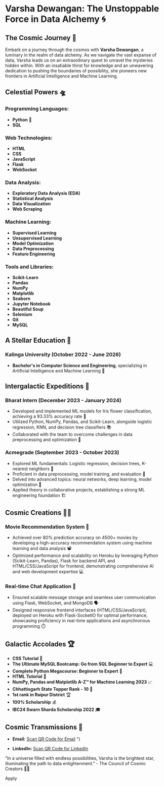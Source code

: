 # Varsha Dewangan: The Unstoppable Force in Data Alchemy 🌀

## The Cosmic Journey 🚀

Embark on a journey through the cosmos with **Varsha Dewangan**, a luminary in the realm of data alchemy. As we navigate the vast expanse of data, Varsha leads us on an extraordinary quest to unravel the mysteries hidden within. With an insatiable thirst for knowledge and an unwavering dedication to pushing the boundaries of possibility, she pioneers new frontiers in Artificial Intelligence and Machine Learning.

## Celestial Powers 🛸

### Programming Languages:
- **Python** 🐍
- **SQL**

### Web Technologies:
- **HTML**
- **CSS**
- **JavaScript**
- **Flask**
- **WebSocket**

### Data Analysis:
- **Exploratory Data Analysis (EDA)**
- **Statistical Analysis**
- **Data Visualization**
- **Web Scraping**

### Machine Learning:
- **Supervised Learning**
- **Unsupervised Learning**
- **Model Optimization**
- **Data Preprocessing**
- **Feature Engineering**

### Tools and Libraries:
- **Scikit-Learn**
- **Pandas**
- **NumPy**
- **Matplotlib**
- **Seaborn**
- **Jupyter Notebook**
- **Beautiful Soup**
- **Selenium**
- **Git**
- **MySQL**

## A Stellar Education 🌟

### Kalinga University (October 2022 - June 2026)
- **Bachelor's in Computer Science and Engineering**, specializing in Artificial Intelligence and Machine Learning 🧠

## Intergalactic Expeditions 🌌

### Bharat Intern (December 2023 - January 2024)
- Developed and implemented ML models for Iris flower classification, achieving a 93.33% accuracy rate 🎯
- Utilized Python, NumPy, Pandas, and Scikit-Learn, alongside logistic regression, KNN, and decision tree classifiers 📚
- Collaborated with the team to overcome challenges in data preprocessing and optimization 🤝

### Acmegrade (September 2023 - October 2023)
- Explored ML fundamentals: Logistic regression, decision trees, K-nearest neighbors 🧩
- Proficient in data preprocessing, model training, and evaluation 🔧
- Delved into advanced topics: neural networks, deep learning, model optimization 🧠
- Applied theory in collaborative projects, establishing a strong ML engineering foundation 🏗️

## Cosmic Creations 🌌✨

### Movie Recommendation System 🎥 
- Achieved over 80% prediction accuracy on 4500+ movies by developing a high-accuracy recommendation system using machine learning and data analysis 📽️
- Optimized performance and scalability on Heroku by leveraging Python (Scikit-Learn, Pandas), Flask for backend API, and HTML/CSS/JavaScript for frontend, demonstrating comprehensive AI and web development expertise 💻

### Real-time Chat Application 💬 
- Ensured scalable message storage and seamless user communication using Flask, WebSocket, and MongoDB 🗣️
- Designed responsive frontend interfaces (HTML/CSS/JavaScript), deployed on Heroku with Flask-SocketIO for optimal performance, showcasing proficiency in real-time applications and asynchronous programming ⏱️

## Galactic Accolades 🏆

- **CSS Tutorial** 📝
- **The Ultimate MySQL Bootcamp: Go from SQL Beginner to Expert** 💻
- **Complete Python Megacourse: Beginner to Expert** 🐍
- **HTML Tutorial** 📝
- **NumPy, Pandas and Matplotlib A-Z™ for Machine Learning 2023** 📈
- **Chhattisgarh State Topper Rank - 10** 🥇
- **1st rank in Raipur District** 🏆
- **100% Scholarship** 💰
- **IBC24 Swarn Sharda Scholarship 2022** 🎓

## Cosmic Transmissions 📡

- **Email:** [Scan QR Code for Email](https://github.com/Varsha-1605/Varsha-1605/assets/140236223/d506cc73-6c49-4481-b28d-da3256e0ad62)
")
 <!-- Your QR code for email here -->
- **LinkedIn:** [Scan QR Code for LinkedIn](linkedin_qr_code.png) <!-- Your QR code for LinkedIn here -->

"In a universe filled with endless possibilities, Varsha is the brightest star, illuminating the path to data enlightenment." - The Council of Cosmic Creators 🌌✨

Apply

